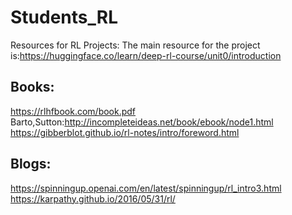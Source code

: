 # Students_RL

Resources for RL Projects:
The main resource for the project is:https://huggingface.co/learn/deep-rl-course/unit0/introduction

## Books:
https://rlhfbook.com/book.pdf
Barto,Sutton:http://incompleteideas.net/book/ebook/node1.html
https://gibberblot.github.io/rl-notes/intro/foreword.html
## Blogs:
https://spinningup.openai.com/en/latest/spinningup/rl_intro3.html
https://karpathy.github.io/2016/05/31/rl/
